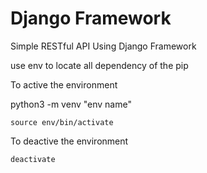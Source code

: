 # Django Framework 

Simple RESTful API Using Django Framework


use env to locate all dependency of the pip

To active the environment

python3 -m venv "env name"

    source env/bin/activate

To deactive the environment

    deactivate

